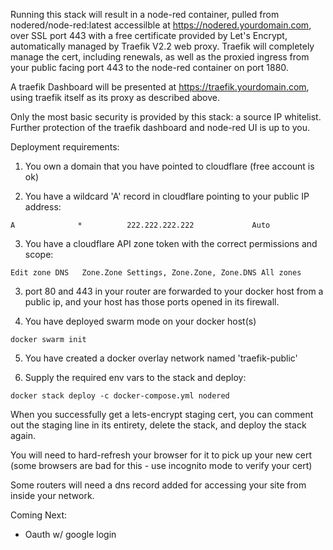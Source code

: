 Running this stack will result in a node-red container, pulled from nodered/node-red:latest accessilble at https://nodered.yourdomain.com, over SSL port 443 with a free certificate provided by Let's Encrypt, automatically managed by Traefik V2.2 web proxy. Traefik will completely manage the cert, including renewals, as well as the proxied ingress from your public facing port 443 to the node-red container on port 1880. 

A traefik Dashboard will be presented at https://traefik.yourdomain.com, using traefik itself as its proxy as described above. 

Only the most basic security is provided by this stack: a source IP whitelist. Further protection of the traefik dashboard and node-red UI is up to you. 


Deployment requirements:

1. You own a domain that you have pointed to cloudflare (free account is ok)

2. You have a wildcard 'A' record in cloudflare pointing to your public IP address:

```
A              *          222.222.222.222             Auto
```

3. You have a cloudflare API zone token with the correct permissions and scope:

```
Edit zone DNS	Zone.Zone Settings, Zone.Zone, Zone.DNS	All zones
```

3. port 80 and 443 in your router are forwarded to your docker host from a public ip, and your host has those ports opened in its firewall.

4. You have deployed swarm mode on your docker host(s)

```docker swarm init```

5. You have created a docker overlay network named 'traefik-public'

6. Supply the required env vars to the stack and deploy:

```
docker stack deploy -c docker-compose.yml nodered
```

When you successfully get a lets-encrypt staging cert, you can comment out the staging line in its entirety, delete the stack, and deploy the stack again. 

You will need to hard-refresh your browser for it to pick up your new cert (some browsers are bad for this - use incognito mode to verify your cert)

Some routers will need a dns record added for accessing your site from inside your network. 

Coming Next:

- Oauth w/ google login
